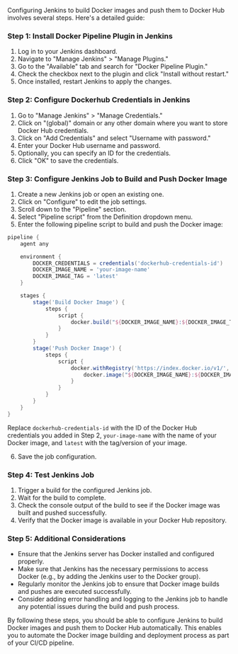 Configuring Jenkins to build Docker images and push them to Docker Hub involves several steps. Here's a detailed guide:

### Step 1: Install Docker Pipeline Plugin in Jenkins
1. Log in to your Jenkins dashboard.
2. Navigate to "Manage Jenkins" > "Manage Plugins."
3. Go to the "Available" tab and search for "Docker Pipeline Plugin."
4. Check the checkbox next to the plugin and click "Install without restart."
5. Once installed, restart Jenkins to apply the changes.

### Step 2: Configure Dockerhub Credentials in Jenkins
1. Go to "Manage Jenkins" > "Manage Credentials."
2. Click on "(global)" domain or any other domain where you want to store Docker Hub credentials.
3. Click on "Add Credentials" and select "Username with password."
4. Enter your Docker Hub username and password.
5. Optionally, you can specify an ID for the credentials.
6. Click "OK" to save the credentials.

### Step 3: Configure Jenkins Job to Build and Push Docker Image
1. Create a new Jenkins job or open an existing one.
2. Click on "Configure" to edit the job settings.
3. Scroll down to the "Pipeline" section.
4. Select "Pipeline script" from the Definition dropdown menu.
5. Enter the following pipeline script to build and push the Docker image:

```groovy
pipeline {
    agent any

    environment {
        DOCKER_CREDENTIALS = credentials('dockerhub-credentials-id')
        DOCKER_IMAGE_NAME = 'your-image-name'
        DOCKER_IMAGE_TAG = 'latest'
    }

    stages {
        stage('Build Docker Image') {
            steps {
                script {
                    docker.build("${DOCKER_IMAGE_NAME}:${DOCKER_IMAGE_TAG}")
                }
            }
        }
        stage('Push Docker Image') {
            steps {
                script {
                    docker.withRegistry('https://index.docker.io/v1/', DOCKER_CREDENTIALS) {
                        docker.image("${DOCKER_IMAGE_NAME}:${DOCKER_IMAGE_TAG}").push()
                    }
                }
            }
        }
    }
}
```
Replace `dockerhub-credentials-id` with the ID of the Docker Hub credentials you added in Step 2, `your-image-name` with the name of your Docker image, and `latest` with the tag/version of your image.

6. Save the job configuration.

### Step 4: Test Jenkins Job
1. Trigger a build for the configured Jenkins job.
2. Wait for the build to complete.
3. Check the console output of the build to see if the Docker image was built and pushed successfully.
4. Verify that the Docker image is available in your Docker Hub repository.

### Step 5: Additional Considerations
- Ensure that the Jenkins server has Docker installed and configured properly.
- Make sure that Jenkins has the necessary permissions to access Docker (e.g., by adding the Jenkins user to the Docker group).
- Regularly monitor the Jenkins job to ensure that Docker image builds and pushes are executed successfully.
- Consider adding error handling and logging to the Jenkins job to handle any potential issues during the build and push process.

By following these steps, you should be able to configure Jenkins to build Docker images and push them to Docker Hub automatically. This enables you to automate the Docker image building and deployment process as part of your CI/CD pipeline.

